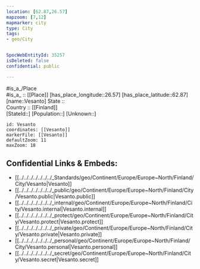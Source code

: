 ```yaml
---
location: [62.87,26.57] 
mapzoom: [7,12] 
mapmarker: city 
type: City
tags:
- geo/City


SpocWebEntityId: 35257
isDeleted: false
confidential: public

---
```

#is_a_/Place  
#is_a_ :: [[Place]] 
[has_place_longitude::26.57] 
[has_place_latitude::62.87] 
[name::Vesanto] 
State ::  
Country :: [[Finland]]  
[StateId::] 
[Population::] 
[Unknown::] 


```leaflet
id: Vesanto
coordinates: [[Vesanto]] 
markerFile: [[Vesanto]] 
defaultZoom: 11 
maxZoom: 18
```


## Confidential Links & Embeds: 
- [[../../../../../../../_Standards/geo/Continent/Europe/Europe~North/Finland/City/Vesanto|Vesanto]] 
- [[../../../../../../../_public/geo/Continent/Europe/Europe~North/Finland/City/Vesanto.public|Vesanto.public]] 
- [[../../../../../../../_internal/geo/Continent/Europe/Europe~North/Finland/City/Vesanto.internal|Vesanto.internal]] 
- [[../../../../../../../_protect/geo/Continent/Europe/Europe~North/Finland/City/Vesanto.protect|Vesanto.protect]] 
- [[../../../../../../../_private/geo/Continent/Europe/Europe~North/Finland/City/Vesanto.private|Vesanto.private]] 
- [[../../../../../../../_personal/geo/Continent/Europe/Europe~North/Finland/City/Vesanto.personal|Vesanto.personal]] 
- [[../../../../../../../_secret/geo/Continent/Europe/Europe~North/Finland/City/Vesanto.secret|Vesanto.secret]] 
